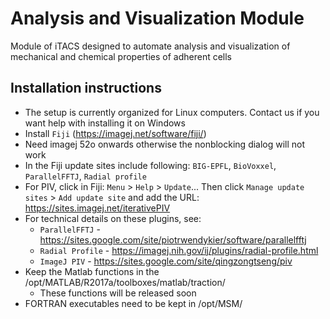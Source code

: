 # Analysis and Visualization Module

Module of iTACS designed to automate analysis and visualization of mechanical and chemical properties of adherent cells



## Installation instructions
* The setup is currently organized for Linux computers. Contact us if you want help with installing it on Windows
* Install `Fiji` (https://imagej.net/software/fiji/)
* Need imagej 52o onwards otherwise the nonblocking dialog will not work
* In the Fiji update sites include following: `BIG-EPFL`, `BioVoxxel`, `ParallelFFTJ`, `Radial profile`
* For PIV, click in Fiji: `Menu` > `Help` > `Update`... Then click `Manage update sites` > `Add update site` and add the URL: https://sites.imagej.net/iterativePIV
* For technical details on these plugins, see:
  * `ParallelFFTJ` - https://sites.google.com/site/piotrwendykier/software/parallelfftj
  * `Radial Profile` - https://imagej.nih.gov/ij/plugins/radial-profile.html
  * `ImageJ PIV` - https://sites.google.com/site/qingzongtseng/piv
* Keep the Matlab functions in the /opt/MATLAB/R2017a/toolboxes/matlab/traction/
  * These functions will be released soon 
* FORTRAN executables need to be kept in /opt/MSM/
